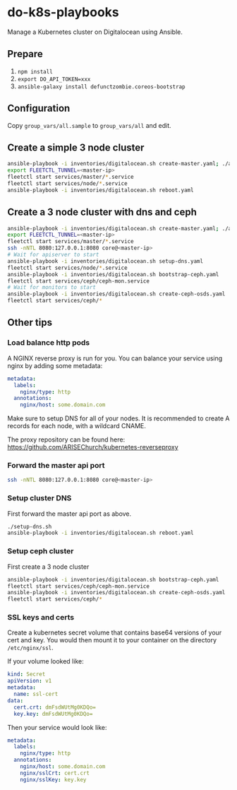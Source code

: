 # do-k8s-playbooks

Manage a Kubernetes cluster on Digitalocean using Ansible.


## Prepare

1. `npm install`
2. `export DO_API_TOKEN=xxx`
3. `ansible-galaxy install defunctzombie.coreos-bootstrap`


## Configuration

Copy `group_vars/all.sample` to `group_vars/all` and edit.


## Create a simple 3 node cluster

```sh
ansible-playbook -i inventories/digitalocean.sh create-master.yaml; ./add-node.sh; ./add-node.sh; ./add-node.sh
export FLEETCTL_TUNNEL=<master-ip>
fleetctl start services/master/*.service
fleetctl start services/node/*.service
ansible-playbook -i inventories/digitalocean.sh reboot.yaml
```


## Create a 3 node cluster with dns and ceph

```sh
ansible-playbook -i inventories/digitalocean.sh create-master.yaml; ./add-node.sh; ./add-node.sh; ./add-node.sh
export FLEETCTL_TUNNEL=<master-ip>
fleetctl start services/master/*.service
ssh -nNTL 8080:127.0.0.1:8080 core@<master-ip>
# Wait for apiserver to start
ansible-playbook -i inventories/digitalocean.sh setup-dns.yaml
fleetctl start services/node/*.service
ansible-playbook -i inventories/digitalocean.sh bootstrap-ceph.yaml
fleetctl start services/ceph/ceph-mon.service
# Wait for monitors to start
ansible-playbook -i inventories/digitalocean.sh create-ceph-osds.yaml
fleetctl start services/ceph/*
```


## Other tips

### Load balance http pods

A NGINX reverse proxy is run for you. You can balance your service using nginx
by adding some metadata:

```yaml
metadata:
  labels:
    nginx/type: http
  annotations:
    nginx/host: some.domain.com
```

Make sure to setup DNS for all of your nodes. It is recommended to create A
records for each node, with a wildcard CNAME.

The proxy repository can be found here: https://github.com/ARISEChurch/kubernetes-reverseproxy


### Forward the master api port

```sh
ssh -nNTL 8080:127.0.0.1:8080 core@<master-ip>
```


### Setup cluster DNS

First forward the master api port as above.

```sh
./setup-dns.sh
ansible-playbook -i inventories/digitalocean.sh reboot.yaml
```


### Setup ceph cluster

First create a 3 node cluster

```sh
ansible-playbook -i inventories/digitalocean.sh bootstrap-ceph.yaml
fleetctl start services/ceph/ceph-mon.service
ansible-playbook -i inventories/digitalocean.sh create-ceph-osds.yaml
fleetctl start services/ceph/*
```


### SSL keys and certs

Create a kubernetes secret volume that contains base64 versions of your cert and
key. You would then mount it to your container on the directory
`/etc/nginx/ssl`.

If your volume looked like:

```yaml
kind: Secret
apiVersion: v1
metadata:
  name: ssl-cert
data:
  cert.crt: dmFsdWUtMg0KDQo=
  key.key: dmFsdWUtMg0KDQo=
```

Then your service would look like:

```yaml
metadata:
  labels:
    nginx/type: http
  annotations:
    nginx/host: some.domain.com
    nginx/sslCrt: cert.crt
    nginx/sslKey: key.key
```
